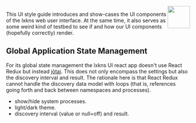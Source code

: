 <img src="public/lxkns192.png" style="height: 8ex; float: right;">

This UI style guide introduces and show-cases the UI components of the lxkns web
user interface. At the same time, it also serves as some weird kind of testbed
to see if and how our UI components (hopefully correctly) render.

## Global Application State Management

For its global state management the lxkns UI react app doesn't use React Redux
but instead [jōtai](https://github.com/pmndrs/jotai). This does not only
encompass the settings but also the discovery interval and result. The rationale
here is that React Redux cannot handle the discovery data model with loops (that
is, references going forth and back between namespaces and processes).

- show/hide system processes.
- light/dark theme.
- discovery interval (value or null=off) and result.

